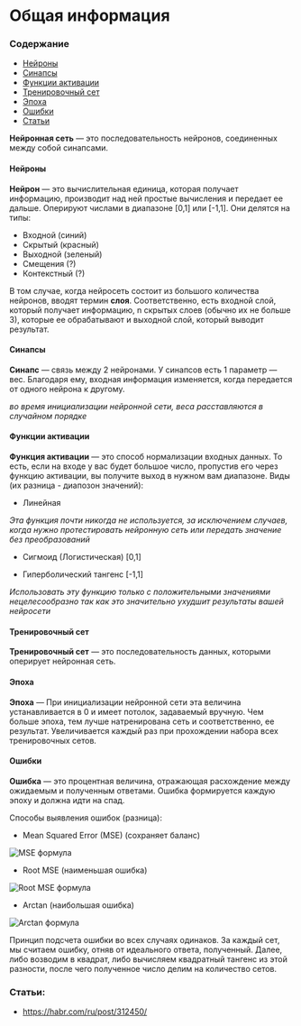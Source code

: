 # Общая информация

### Содержание
- [Нейроны](#нейроны)
- [Синапсы](#синапсы)
- [Функции активации](#функции-активации)
- [Тренировочный сет](#тренировачный-сет)
- [Эпоха](#эпоха)
- [Ошибки](#ошибки)
- [Статьи](#статьи)

**Нейронная сеть** — это последовательность нейронов, соединенных между собой синапсами.

#### Нейроны

**Нейрон** — это вычислительная единица, которая получает информацию, производит над ней простые вычисления и передает ее дальше. Оперируют числами в диапазоне [0,1] или [-1,1]. Они делятся на типы:
* Входной (синий)
* Скрытый (красный)
* Выходной (зеленый)
* Смещения (?)
* Контекстный (?)

В том случае, когда нейросеть состоит из большого количества нейронов, вводят термин **слоя**. Соответственно, есть входной слой, который получает информацию, n скрытых слоев (обычно их не больше 3), которые ее обрабатывают и выходной слой, который выводит результат.

#### Синапсы

**Синапс** — связь между 2 нейронами. У синапсов есть 1 параметр — вес. Благодаря ему, входная информация изменяется, когда передается от одного нейрона к другому.

*во время инициализации нейронной сети, веса расставляются в случайном порядке*

#### Функции активации

**Функция активации** — это способ нормализации входных данных. То есть, если на входе у вас будет большое число, пропустив его через функцию активации, вы получите выход в нужном вам диапазоне. Виды (их разница - диапозон значений):

* Линейная

*Эта функция почти никогда не используется, за исключением случаев, когда нужно протестировать нейронную сеть или передать значение без преобразований*

* Сигмоид (Логистическая) [0,1]

* Гиперболический тангенс [-1,1]

*Использовать эту функцию только с положительными значениями нецелесообразно так как это значительно ухудшит результаты вашей нейросети*

#### Тренировочный сет

**Тренировочный сет** — это последовательность данных, которыми оперирует нейронная сеть.

#### Эпоха

**Эпоха** — При инициализации нейронной сети эта величина устанавливается в 0 и имеет потолок, задаваемый вручную. Чем больше эпоха, тем лучше натренирована сеть и соответственно, ее результат. Увеличивается каждый раз при прохождении набора всех тренировочных сетов.

#### Ошибки

**Ошибка** — это процентная величина, отражающая расхождение между ожидаемым и полученным ответами. Ошибка формируется каждую эпоху и должна идти на спад.

Способы выявления ошибок (разница):

* Mean Squared Error (MSE) (сохраняет баланс)

![MSE формула](https://habrastorage.org/files/8b2/b5a/997/8b2b5a9974f841a0af487f671aae850b.png)

* Root MSE (наименьшая ошибка)

![Root MSE формула](https://habrastorage.org/files/2dc/6e7/193/2dc6e7193baa47178ddd5ea8f33faa11.png)

* Arctan (наибольшая ошибка)

![Arctan формула](https://habrastorage.org/files/7df/1a8/e0f/7df1a8e0f36944af87d7452701c97624.png)

Принцип подсчета ошибки во всех случаях одинаков. За каждый сет, мы считаем ошибку, отняв от идеального ответа, полученный. Далее, либо возводим в квадрат, либо вычисляем квадратный тангенс из этой разности, после чего полученное число делим на количество сетов.

### Статьи:
- https://habr.com/ru/post/312450/
